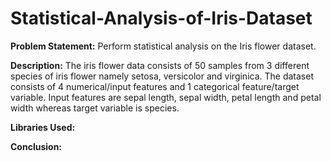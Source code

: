 # Statistical-Analysis-of-Iris-Dataset
**Problem Statement:** 
Perform statistical analysis on the Iris flower dataset.

**Description:**
The iris flower data consists of 50 samples from 3 different species of iris flower namely setosa, versicolor and virginica. The dataset consists of 4 numerical/input features and 1 categorical feature/target variable. Input features are sepal length, sepal width, petal length and petal width whereas target variable is species.

**Libraries Used:**

**Conclusion:**